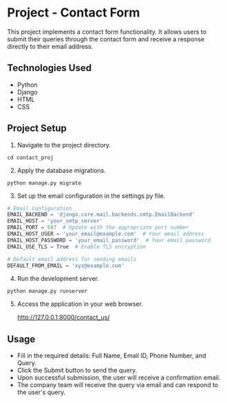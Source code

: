 # Project - Contact Form

This project implements a contact form functionality. It allows users to submit their queries through the contact form and receive a response directly to their email address.


## Technologies Used

- Python
- Django
- HTML
- CSS


## Project Setup

1. Navigate to the project directory.
```shell
cd contact_proj
```

2. Apply the database migrations.
```shell
python manage.py migrate
```

3. Set up the email configuration in the settings.py file.
```python
# Email Configuration
EMAIL_BACKEND = 'django.core.mail.backends.smtp.EmailBackend'
EMAIL_HOST = 'your_smtp_server'
EMAIL_PORT = 587  # Update with the appropriate port number
EMAIL_HOST_USER = 'your_email@example.com'  # Your email address
EMAIL_HOST_PASSWORD = 'your_email_password'  # Your email password
EMAIL_USE_TLS = True  # Enable TLS encryption

# Default email address for sending emails
DEFAULT_FROM_EMAIL = 'xyz@example.com'
```
4. Run the development server.
```shell
python manage.py runserver
```

5. Access the application in your web browser.

    http://127.0.0.1:8000/contact_us/



## Usage

- Fill in the required details: Full Name, Email ID, Phone Number, and Query.
- Click the Submit button to send the query.
- Upon successful submission, the user will receive a confirmation email.
- The company team will receive the query via email and can respond to the user's query.
